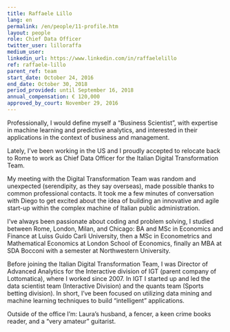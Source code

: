 ```yaml
---
title: Raffaele Lillo
lang: en
permalink: /en/people/11-profile.htm
layout: people
role: Chief Data Officer
twitter_user: lilloraffa
medium_user:
linkedin_url: https://www.linkedin.com/in/raffaelelillo
ref: raffaele-lillo
parent_ref: team
start_date: October 24, 2016
end_date: October 30, 2018
period_provided: until September 16, 2018
annual_compensation: € 120,000
approved_by_court: November 29, 2016
---
```

Professionally, I would define myself  a “Business Scientist”, with expertise in machine learning and predictive analytics, and interested in their applications in the context of business and management.

Lately, I’ve been working in the US and I proudly accepted to relocate back to Rome to work as Chief Data Officer for the Italian Digital Transformation Team.

My meeting with the Digital Transformation Team was random and unexpected (serendipity, as they say overseas), made possible thanks to common professional contacts. It took me a few minutes of conversation with Diego to get excited about the idea of building an innovative and agile start-up  within the complex machine of Italian public administration.

I’ve always been passionate about coding and problem solving, I studied between Rome, London, Milan, and Chicago: BA and MSc in Economics and Finance at Luiss Guido Carli University, then a MSc in Econometrics and Mathematical Economics at London School of Economics, finally an MBA at SDA Bocconi with a semester at Northwestern University.

Before joining the Italian Digital Transformation Team, I was Director of Advanced Analytics for the Interactive division of IGT (parent company of Lottomatica), where I worked since 2007. In IGT I  started up and led the data scientist team (Interactive Division) and the quants team (Sports betting division). In short, I’ve been focused on utilizing data mining and machine learning techniques to build “intelligent” applications.

Outside of the office I’m: Laura’s husband, a fencer, a keen crime books reader, and a “very amateur” guitarist.
